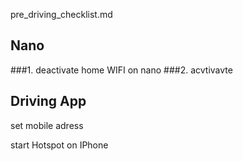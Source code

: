 pre_driving_checklist.md


## Nano
###1. deactivate home WIFI on nano
###2. acvtivavte


## Driving App
set mobile adress


start Hotspot on IPhone
